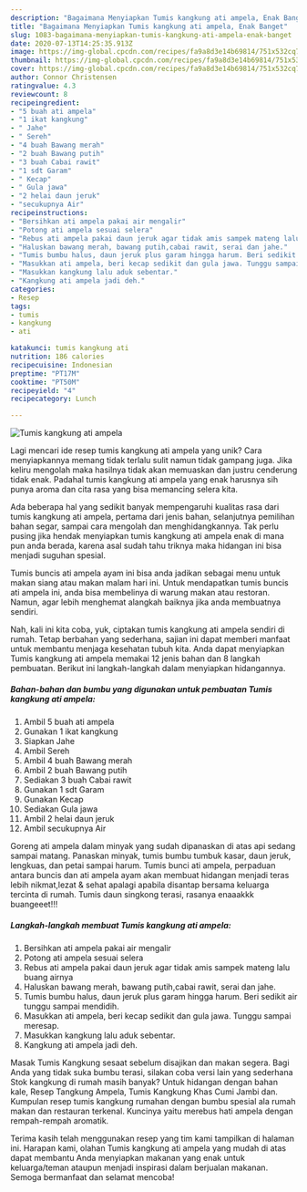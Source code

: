 ```yaml
---
description: "Bagaimana Menyiapkan Tumis kangkung ati ampela, Enak Banget"
title: "Bagaimana Menyiapkan Tumis kangkung ati ampela, Enak Banget"
slug: 1083-bagaimana-menyiapkan-tumis-kangkung-ati-ampela-enak-banget
date: 2020-07-13T14:25:35.913Z
image: https://img-global.cpcdn.com/recipes/fa9a8d3e14b69814/751x532cq70/tumis-kangkung-ati-ampela-foto-resep-utama.jpg
thumbnail: https://img-global.cpcdn.com/recipes/fa9a8d3e14b69814/751x532cq70/tumis-kangkung-ati-ampela-foto-resep-utama.jpg
cover: https://img-global.cpcdn.com/recipes/fa9a8d3e14b69814/751x532cq70/tumis-kangkung-ati-ampela-foto-resep-utama.jpg
author: Connor Christensen
ratingvalue: 4.3
reviewcount: 8
recipeingredient:
- "5 buah ati ampela"
- "1 ikat kangkung"
- " Jahe"
- " Sereh"
- "4 buah Bawang merah"
- "2 buah Bawang putih"
- "3 buah Cabai rawit"
- "1 sdt Garam"
- " Kecap"
- " Gula jawa"
- "2 helai daun jeruk"
- "secukupnya Air"
recipeinstructions:
- "Bersihkan ati ampela pakai air mengalir"
- "Potong ati ampela sesuai selera"
- "Rebus ati ampela pakai daun jeruk agar tidak amis sampek mateng lalu buang airnya"
- "Haluskan bawang merah, bawang putih,cabai rawit, serai dan jahe."
- "Tumis bumbu halus, daun jeruk plus garam hingga harum. Beri sedikit air tunggu sampai mendidih."
- "Masukkan ati ampela, beri kecap sedikit dan gula jawa. Tunggu sampai meresap."
- "Masukkan kangkung lalu aduk sebentar."
- "Kangkung ati ampela jadi deh."
categories:
- Resep
tags:
- tumis
- kangkung
- ati

katakunci: tumis kangkung ati 
nutrition: 186 calories
recipecuisine: Indonesian
preptime: "PT17M"
cooktime: "PT50M"
recipeyield: "4"
recipecategory: Lunch

---
```



![Tumis kangkung ati ampela](https://img-global.cpcdn.com/recipes/fa9a8d3e14b69814/751x532cq70/tumis-kangkung-ati-ampela-foto-resep-utama.jpg)

Lagi mencari ide resep tumis kangkung ati ampela yang unik? Cara menyiapkannya memang tidak terlalu sulit namun tidak gampang juga. Jika keliru mengolah maka hasilnya tidak akan memuaskan dan justru cenderung tidak enak. Padahal tumis kangkung ati ampela yang enak harusnya sih punya aroma dan cita rasa yang bisa memancing selera kita.

Ada beberapa hal yang sedikit banyak mempengaruhi kualitas rasa dari tumis kangkung ati ampela, pertama dari jenis bahan, selanjutnya pemilihan bahan segar, sampai cara mengolah dan menghidangkannya. Tak perlu pusing jika hendak menyiapkan tumis kangkung ati ampela enak di mana pun anda berada, karena asal sudah tahu triknya maka hidangan ini bisa menjadi suguhan spesial.

Tumis buncis ati ampela ayam ini bisa anda jadikan sebagai menu untuk makan siang atau makan malam hari ini. Untuk mendapatkan tumis buncis ati ampela ini, anda bisa membelinya di warung makan atau restoran. Namun, agar lebih menghemat alangkah baiknya jika anda membuatnya sendiri.


Nah, kali ini kita coba, yuk, ciptakan tumis kangkung ati ampela sendiri di rumah. Tetap berbahan yang sederhana, sajian ini dapat memberi manfaat untuk membantu menjaga kesehatan tubuh kita. Anda dapat menyiapkan Tumis kangkung ati ampela memakai 12 jenis bahan dan 8 langkah pembuatan. Berikut ini langkah-langkah dalam menyiapkan hidangannya.

<!--inarticleads1-->

##### Bahan-bahan dan bumbu yang digunakan untuk pembuatan Tumis kangkung ati ampela:

1. Ambil 5 buah ati ampela
1. Gunakan 1 ikat kangkung
1. Siapkan  Jahe
1. Ambil  Sereh
1. Ambil 4 buah Bawang merah
1. Ambil 2 buah Bawang putih
1. Sediakan 3 buah Cabai rawit
1. Gunakan 1 sdt Garam
1. Gunakan  Kecap
1. Sediakan  Gula jawa
1. Ambil 2 helai daun jeruk
1. Ambil secukupnya Air


Goreng ati ampela dalam minyak yang sudah dipanaskan di atas api sedang sampai matang. Panaskan minyak, tumis bumbu tumbuk kasar, daun jeruk, lengkuas, dan petai sampai harum. Tumis bunci ati ampela, perpaduan antara buncis dan ati ampela ayam akan membuat hidangan menjadi teras lebih nikmat,lezat &amp; sehat apalagi apabila disantap bersama keluarga tercinta di rumah. Tumis daun singkong terasi, rasanya enaaakkk buangeeet!!! 

<!--inarticleads2-->

##### Langkah-langkah membuat Tumis kangkung ati ampela:

1. Bersihkan ati ampela pakai air mengalir
1. Potong ati ampela sesuai selera
1. Rebus ati ampela pakai daun jeruk agar tidak amis sampek mateng lalu buang airnya
1. Haluskan bawang merah, bawang putih,cabai rawit, serai dan jahe.
1. Tumis bumbu halus, daun jeruk plus garam hingga harum. Beri sedikit air tunggu sampai mendidih.
1. Masukkan ati ampela, beri kecap sedikit dan gula jawa. Tunggu sampai meresap.
1. Masukkan kangkung lalu aduk sebentar.
1. Kangkung ati ampela jadi deh.


Masak Tumis Kangkung sesaat sebelum disajikan dan makan segera. Bagi Anda yang tidak suka bumbu terasi, silakan coba versi lain yang sederhana Stok kangkung di rumah masih banyak? Untuk hidangan dengan bahan kale, Resep Tangkung Ampela, Tumis Kangkung Khas Cumi Jambi dan. Kumpulan resep tumis kangkung rumahan dengan bumbu spesial ala rumah makan dan restauran terkenal. Kuncinya yaitu merebus hati ampela dengan rempah-rempah aromatik. 

Terima kasih telah menggunakan resep yang tim kami tampilkan di halaman ini. Harapan kami, olahan Tumis kangkung ati ampela yang mudah di atas dapat membantu Anda menyiapkan makanan yang enak untuk keluarga/teman ataupun menjadi inspirasi dalam berjualan makanan. Semoga bermanfaat dan selamat mencoba!
